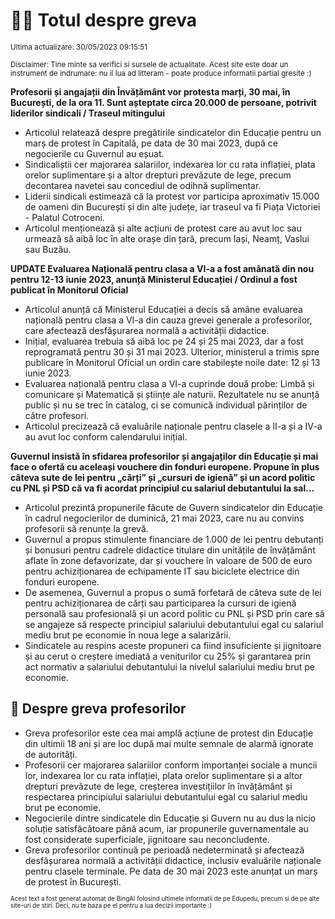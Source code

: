 # 👩‍🏫 Totul despre greva
<sub>Ultima actualizare: 30/05/2023 09:15:51</sub>

<sub>Disclaimer: Tine minte sa verifici si sursele de actualitate. Acest site este doar un instrument de indrumare: nu il lua ad litteram - poate produce informatii partial gresite :)</sub>

**Profesorii și angajații din Învățământ vor protesta marți, 30 mai, în București, de la ora 11. Sunt așteptate circa 20.000 de persoane, potrivit liderilor sindicali / Traseul mitingului**
- Articolul relatează despre pregătirile sindicatelor din Educație pentru un marș de protest în Capitală, pe data de 30 mai 2023, după ce negocierile cu Guvernul au eșuat.
- Sindicaliștii cer majorarea salariilor, indexarea lor cu rata inflației, plata orelor suplimentare și a altor drepturi prevăzute de lege, precum decontarea navetei sau concediul de odihnă suplimentar.
- Liderii sindicali estimează că la protest vor participa aproximativ 15.000 de oameni din București și din alte județe, iar traseul va fi Piața Victoriei - Palatul Cotroceni.
- Articolul menționează și alte acțiuni de protest care au avut loc sau urmează să aibă loc în alte orașe din țară, precum Iași, Neamț, Vaslui sau Buzău.

**UPDATE Evaluarea Națională pentru clasa a VI-a a fost amânată din nou pentru 12-13 iunie 2023, anunță Ministerul Educației / Ordinul a fost publicat în Monitorul Oficial**
- Articolul anunță că Ministerul Educației a decis să amâne evaluarea națională pentru clasa a VI-a din cauza grevei generale a profesorilor, care afectează desfășurarea normală a activității didactice.
- Inițial, evaluarea trebuia să aibă loc pe 24 și 25 mai 2023, dar a fost reprogramată pentru 30 și 31 mai 2023. Ulterior, ministerul a trimis spre publicare în Monitorul Oficial un ordin care stabilește noile date: 12 și 13 iunie 2023.
- Evaluarea națională pentru clasa a VI-a cuprinde două probe: Limbă și comunicare și Matematică și științe ale naturii. Rezultatele nu se anunță public și nu se trec în catalog, ci se comunică individual părinților de către profesori.
- Articolul precizează că evaluările naționale pentru clasele a II-a și a IV-a au avut loc conform calendarului inițial.

**Guvernul insistă în sfidarea profesorilor și angajaților din Educație și mai face o ofertă cu aceleași vouchere din fonduri europene. Propune în plus câteva sute de lei pentru „cărți” și „cursuri de igienă” și un acord politic cu PNL și PSD că va fi acordat principiul cu salariul debutantului la sal...**
- Articolul prezintă propunerile făcute de Guvern sindicatelor din Educație în cadrul negocierilor de duminică, 21 mai 2023, care nu au convins profesorii să renunțe la grevă.
- Guvernul a propus stimulente financiare de 1.000 de lei pentru debutanți și bonusuri pentru cadrele didactice titulare din unitățile de învățământ aflate în zone defavorizate, dar și vouchere în valoare de 500 de euro pentru achiziționarea de echipamente IT sau biciclete electrice din fonduri europene.
- De asemenea, Guvernul a propus o sumă forfetară de câteva sute de lei pentru achiziționarea de cărți sau participarea la cursuri de igienă personală sau profesională și un acord politic cu PNL și PSD prin care să se angajeze să respecte principiul salariului debutantului egal cu salariul mediu brut pe economie în noua lege a salarizării.
- Sindicatele au respins aceste propuneri ca fiind insuficiente și jignitoare și au cerut o creștere imediată a veniturilor cu 25% și garantarea prin act normativ a salariului debutantului la nivelul salariului mediu brut pe economie.

## 🏫 Despre greva profesorilor
- Greva profesorilor este cea mai amplă acțiune de protest din Educație din ultimii 18 ani și are loc după mai multe semnale de alarmă ignorate de autorități.
- Profesorii cer majorarea salariilor conform importanței sociale a muncii lor, indexarea lor cu rata inflației, plata orelor suplimentare și a altor drepturi prevăzute de lege, creșterea investițiilor în învățământ și respectarea principiului salariului debutantului egal cu salariul mediu brut pe economie.
- Negocierile dintre sindicatele din Educație și Guvern nu au dus la nicio soluție satisfăcătoare până acum, iar propunerile guvernamentale au fost considerate superficiale, jignitoare sau neconcludente.
- Greva profesorilor continuă pe perioadă nedeterminată și afectează desfășurarea normală a activității didactice, inclusiv evaluările naționale pentru clasele terminale. Pe data de 30 mai 2023 este anunțat un marș de protest în București.


<sub><sub>Acest text a fost generat automat de BingAI folosind ultimele informatii de pe Edupedu, precum si de pe alte site-uri de stiri. Deci, nu te baza pe el pentru a lua decizii importante :)</sub></sub>
